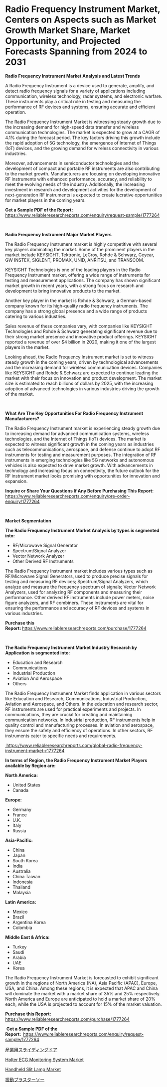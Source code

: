 <p><h1>Radio Frequency Instrument Market, Centers on Aspects such as Market Growth Market Share, Market Opportunity, and Projected Forecasts Spanning from 2024 to 2031</h1></p><p><strong>Radio Frequency Instrument Market Analysis and Latest Trends</strong></p>
<p><p>A Radio Frequency Instrument is a device used to generate, amplify, and detect radio frequency signals for a variety of applications including communication, wireless technology, radar systems, and electronic warfare. These instruments play a critical role in testing and measuring the performance of RF devices and systems, ensuring accurate and efficient operation.</p><p>The Radio Frequency Instrument Market is witnessing steady growth due to the increasing demand for high-speed data transfer and wireless communication technologies. The market is expected to grow at a CAGR of 4.1% during the forecast period. The key factors driving this growth include the rapid adoption of 5G technology, the emergence of Internet of Things (IoT) devices, and the growing demand for wireless connectivity in various industries.</p><p>Moreover, advancements in semiconductor technologies and the development of compact and portable RF instruments are also contributing to the market growth. Manufacturers are focusing on developing innovative RF instruments with enhanced performance, accuracy, and reliability to meet the evolving needs of the industry. Additionally, the increasing investment in research and development activities for the development of next-generation RF instruments is expected to create lucrative opportunities for market players in the coming years.</p></p>
<p><strong>Get a Sample PDF of the Report:&nbsp;</strong> <a href="https://www.reliableresearchreports.com/enquiry/request-sample/1777264">https://www.reliableresearchreports.com/enquiry/request-sample/1777264</a></p>
<p>&nbsp;</p>
<p><strong>Radio Frequency Instrument Major Market Players</strong></p>
<p><p>The Radio Frequency Instrument market is highly competitive with several key players dominating the market. Some of the prominent players in the market include KEYSIGHT, Tektronix, LeCroy, Rohde & Schwarz, Ceyear, GW INSTEK, SIGLENT, PROMAX, UNID, ANRITSU, and TRANSCOM.</p><p>KEYSIGHT Technologies is one of the leading players in the Radio Frequency Instrument market, offering a wide range of instruments for testing and measurement applications. The company has shown significant market growth in recent years, with a strong focus on research and development to bring innovative products to the market.</p><p>Another key player in the market is Rohde & Schwarz, a German-based company known for its high-quality radio frequency instruments. The company has a strong global presence and a wide range of products catering to various industries.</p><p>Sales revenue of these companies vary, with companies like KEYSIGHT Technologies and Rohde & Schwarz generating significant revenue due to their strong market presence and innovative product offerings. KEYSIGHT reported a revenue of over $4 billion in 2020, making it one of the largest players in the market.</p><p>Looking ahead, the Radio Frequency Instrument market is set to witness steady growth in the coming years, driven by technological advancements and the increasing demand for wireless communication devices. Companies like KEYSIGHT and Rohde & Schwarz are expected to continue leading the market with their focus on innovation and product development. The market size is estimated to reach billions of dollars by 2025, with the increasing adoption of advanced technologies in various industries driving the growth of the market.</p></p>
<p>&nbsp;</p>
<p><strong>What Are The Key Opportunities For Radio Frequency Instrument Manufacturers?</strong></p>
<p><p>The Radio Frequency Instrument market is experiencing steady growth due to increasing demand for advanced communication systems, wireless technologies, and the Internet of Things (IoT) devices. The market is expected to witness significant growth in the coming years as industries such as telecommunications, aerospace, and defense continue to adopt RF instruments for testing and measurement purposes. The integration of RF instruments in emerging technologies like 5G networks and autonomous vehicles is also expected to drive market growth. With advancements in technology and increasing focus on connectivity, the future outlook for the RF instrument market looks promising with opportunities for innovation and expansion.</p></p>
<p><strong>Inquire or Share Your Questions If Any Before Purchasing This Report:</strong> <a href="https://www.reliableresearchreports.com/enquiry/pre-order-enquiry/1777264">https://www.reliableresearchreports.com/enquiry/pre-order-enquiry/1777264</a></p>
<p>&nbsp;</p>
<p><strong>Market Segmentation</strong></p>
<p><strong>The Radio Frequency Instrument Market Analysis by types is segmented into:</strong></p>
<p><ul><li>RF/Microwave Signal Generator</li><li>Spectrum/Signal Analyzer</li><li>Vector Network Analyzer</li><li>Other Derived RF Instruments</li></ul></p>
<p><p>The Radio Frequency Instrument market includes various types such as RF/Microwave Signal Generators, used to produce precise signals for testing and measuring RF devices; Spectrum/Signal Analyzers, which analyze and measure the frequency spectrum of signals; Vector Network Analyzers, used for analyzing RF components and measuring their performance. Other derived RF instruments include power meters, noise figure analyzers, and RF combiners. These instruments are vital for ensuring the performance and accuracy of RF devices and systems in various industries.</p></p>
<p><strong>Purchase this Report:&nbsp;</strong><a href="https://www.reliableresearchreports.com/purchase/1777264">https://www.reliableresearchreports.com/purchase/1777264</a></p>
<p>&nbsp;</p>
<p><strong>The Radio Frequency Instrument Market Industry Research by Application is segmented into:</strong></p>
<p><ul><li>Education and Research</li><li>Communications</li><li>Industrial Production</li><li>Aviation And Aerospace</li><li>Others</li></ul></p>
<p><p>The Radio Frequency Instrument Market finds application in various sectors like Education and Research, Communications, Industrial Production, Aviation and Aerospace, and Others. In the education and research sector, RF instruments are used for practical experiments and projects. In communications, they are crucial for creating and maintaining communication networks. In industrial production, RF instruments help in quality control and manufacturing processes. In aviation and aerospace, they ensure the safety and efficiency of operations. In other sectors, RF instruments cater to specific needs and requirements.</p></p>
<p><a href="https://www.reliableresearchreports.com/global-radio-frequency-instrument-market-r1777264">&nbsp;https://www.reliableresearchreports.com/global-radio-frequency-instrument-market-r1777264</a></p>
<p><strong>In terms of Region, the Radio Frequency Instrument Market Players available by Region are:</strong></p>
<p>
    <p> <strong> North America: </strong>
        <ul>
            <li>United States</li>
            <li>Canada</li>
        </ul>
        </p> 
    <p> <strong> Europe: </strong>
        <ul>
            <li>Germany</li>
            <li>France</li>
            <li>U.K.</li>
            <li>Italy</li>
            <li>Russia</li>
        </ul>
        </p> 
    <p> <strong> Asia-Pacific: </strong>
        <ul>
            <li>China</li>
            <li>Japan</li>
            <li>South Korea</li>
            <li>India</li>
            <li>Australia</li>
            <li>China Taiwan</li>
            <li>Indonesia</li>
            <li>Thailand</li>
            <li>Malaysia</li>
        </ul>
        </p> 
    <p> <strong> Latin America: </strong>
        <ul>
            <li>Mexico</li>
            <li>Brazil</li>
            <li>Argentina Korea</li>
            <li>Colombia</li>
        </ul>
        </p> 
    <p> <strong> Middle East & Africa: </strong>
        <ul>
            <li>Turkey</li>
            <li>Saudi</li>
            <li>Arabia</li>
            <li>UAE</li>
            <li>Korea</li>
        </ul>
    </p>
    </p>
<p><p>The Radio Frequency Instrument Market is forecasted to exhibit significant growth in the regions of North America (NA), Asia Pacific (APAC), Europe, USA, and China. Among these regions, it is expected that APAC and China will dominate the market with a market share of 35% and 25% respectively. North America and Europe are anticipated to hold a market share of 20% each, while the USA is projected to account for 15% of the market valuation.</p></p>
<p><strong>Purchase this Report: </strong><a href="https://www.reliableresearchreports.com/purchase/1777264">https://www.reliableresearchreports.com/purchase/1777264</a></p>
<p>&nbsp;<strong>Get a Sample PDF of the Report:&nbsp;&nbsp;</strong><a href="https://www.reliableresearchreports.com/enquiry/request-sample/1777264">https://www.reliableresearchreports.com/enquiry/request-sample/1777264</a></p>
<p><strong></strong></p>
<p><p><a href="https://medium.com/@lawrencewatkins654/%E7%94%A3%E6%A5%AD%E7%94%A8%E3%82%B9%E3%83%A9%E3%82%A4%E3%83%87%E3%82%A3%E3%83%B3%E3%82%B0%E3%83%89%E3%82%A2%E5%B8%82%E5%A0%B4%E8%AA%BF%E6%9F%BB%E3%83%AC%E3%83%9D%E3%83%BC%E3%83%88-%E3%81%9D%E3%81%AE%E6%AD%B4%E5%8F%B2%E3%81%A82024%E5%B9%B4%E3%81%8B%E3%82%892031%E5%B9%B4%E3%81%BE%E3%81%A7%E3%81%AE%E4%BA%88%E6%B8%AC-11fb02f68e31">産業用スライディングドア</a></p><p><a href="https://www.linkedin.com/pulse/holter-ecg-monitoring-system-market-size-trends-complete-industry-2nkhf?trackingId=UgZ64LgAcrfICNoWjmBirQ%3D%3D">Holter ECG Monitoring System Market</a></p><p><a href="https://www.linkedin.com/pulse/handheld-slit-lamp-market-insight-trends-growth-forecasted-kud0c?trackingId=ouaVwAqA2u8CubfPjgc%2BnQ%3D%3D">Handheld Slit Lamp Market</a></p><p><a href="https://medium.com/@vincemarvin1/%E6%B3%A2%E5%8B%95%E3%81%99%E3%82%8B%E3%83%97%E3%83%A9%E3%82%B9%E3%82%BF%E3%83%BC%E3%82%BD%E3%83%BC%E5%B8%82%E5%A0%B4%E3%81%AE%E3%82%B7%E3%82%A7%E3%82%A2%E3%81%AE%E9%80%B2%E5%8C%96%E3%81%A8%E5%B8%82%E5%A0%B4%E6%88%90%E9%95%B7%E3%83%88%E3%83%AC%E3%83%B3%E3%83%892024%E5%B9%B4%E3%81%8B%E3%82%892031%E5%B9%B4%E3%81%BE%E3%81%A7-8f5640bae272">振動プラスターソー</a></p></p>